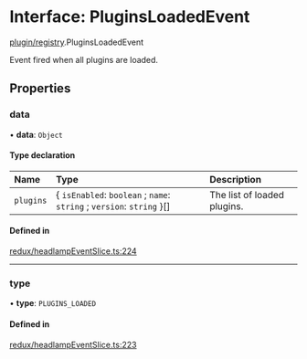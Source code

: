 # Interface: PluginsLoadedEvent

[plugin/registry](../modules/plugin_registry.md).PluginsLoadedEvent

Event fired when all plugins are loaded.

## Properties

### data

• **data**: `Object`

#### Type declaration

| Name | Type | Description |
| :------ | :------ | :------ |
| `plugins` | { `isEnabled`: `boolean` ; `name`: `string` ; `version`: `string`  }[] | The list of loaded plugins. |

#### Defined in

[redux/headlampEventSlice.ts:224](https://github.com/headlamp-k8s/headlamp/blob/65bfc11e/frontend/src/redux/headlampEventSlice.ts#L224)

___

### type

• **type**: `PLUGINS_LOADED`

#### Defined in

[redux/headlampEventSlice.ts:223](https://github.com/headlamp-k8s/headlamp/blob/65bfc11e/frontend/src/redux/headlampEventSlice.ts#L223)
